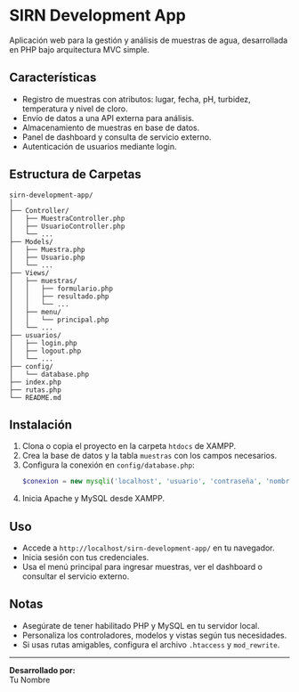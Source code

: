 # SIRN Development App

Aplicación web para la gestión y análisis de muestras de agua, desarrollada en PHP bajo arquitectura MVC simple.

## Características

- Registro de muestras con atributos: lugar, fecha, pH, turbidez, temperatura y nivel de cloro.
- Envío de datos a una API externa para análisis.
- Almacenamiento de muestras en base de datos.
- Panel de dashboard y consulta de servicio externo.
- Autenticación de usuarios mediante login.

## Estructura de Carpetas

```
sirn-development-app/
│
├── Controller/
│   ├── MuestraController.php
│   ├── UsuarioController.php
│   └── ...
├── Models/
│   ├── Muestra.php
│   ├── Usuario.php
│   └── ...
├── Views/
│   ├── muestras/
│   │   ├── formulario.php
│   │   ├── resultado.php
│   │   └── ...
│   ├── menu/
│   │   └── principal.php
│   └── ...
├── usuarios/
│   ├── login.php
│   ├── logout.php
│   └── ...
├── config/
│   └── database.php
├── index.php
├── rutas.php
└── README.md
```

## Instalación

1. Clona o copia el proyecto en la carpeta `htdocs` de XAMPP.
2. Crea la base de datos y la tabla `muestras` con los campos necesarios.
3. Configura la conexión en `config/database.php`:
    ```php
    $conexion = new mysqli('localhost', 'usuario', 'contraseña', 'nombre_base_datos');
    ```
4. Inicia Apache y MySQL desde XAMPP.

## Uso

- Accede a `http://localhost/sirn-development-app/` en tu navegador.
- Inicia sesión con tus credenciales.
- Usa el menú principal para ingresar muestras, ver el dashboard o consultar el servicio externo.

## Notas

- Asegúrate de tener habilitado PHP y MySQL en tu servidor local.
- Personaliza los controladores, modelos y vistas según tus necesidades.
- Si usas rutas amigables, configura el archivo `.htaccess` y `mod_rewrite`.

---

**Desarrollado por:**  
Tu Nombre

